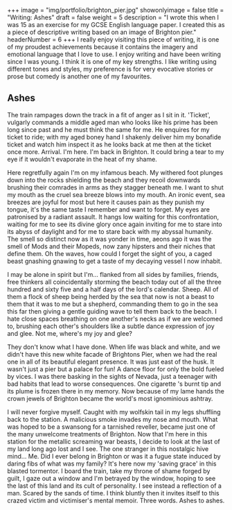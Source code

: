 +++
image = "img/portfolio/brighton_pier.jpg"
showonlyimage = false
title = "Writing: Ashes"
draft = false
weight = 5
description = "I wrote this when I was 15 as an exercise for my GCSE English language paper. I created this as a piece of descriptive writing based on an image of Brighton pier."
headerNumber = 6
+++
I really enjoy visiting this piece of writing, it is one of my proudest achievements because it contains the imagery and emotional language that I love to use. I enjoy writing and have been writing since I was young. I think it is one of my key strengths. I like writing using different tones and styles, my preference is for very evocative stories or prose but comedy is another one of my favourites.

## Ashes

The train rampages down the track in a fit of anger as I sit in it. 'Ticket', vulgarly commands a middle aged man who looks like his prime has been long since past and he must think the same for me. He enquires for my ticket to ride; with my aged boney hand I shakenly deliver him my bonafide ticket and watch him inspect it as he looks back at me then at the ticket once more. Arrival. I'm here. I'm back in Brighton. It could bring a tear to my eye if it wouldn't evaporate in the heat of my shame.

Here regretfully again I'm on my infamous beach. My withered foot plunges down into the rocks shielding the beach and they recoil downwards brushing their comrades in arms as they stagger beneath me. I want to shut my mouth as the cruel sea breeze blows into my mouth. An ironic event, sea breezes are joyful for most but here it causes pain as they punish my tongue, it's the same taste I remember and want to forget. My eyes are patronised by a radiant assault. It hangs low waiting for this confrontation, waiting for me to see its divine glory once again inviting for me to stare into its abyss of daylight and for me to stare back with my abyssal humanity. The smell so distinct now as it was yonder in time, aeons ago it was the smell of Mods and their Mopeds, now zany hipsters and their niches that define them. Oh the waves, how could I forget the sight of you, a caged beast gnashing gnawing to get a taste of my decaying vessel I now inhabit.

I may be alone in spirit but I'm… flanked from all sides by families, friends, free thinkers all coincidentally storming the beach today out of all the three hundred and sixty five and a half days of the lord's calendar. Sheep. All of them a flock of sheep being herded by the sea that now is not a beast to them that it was to me but a shepherd, commanding them to go in the sea this far then giving a gentle guiding wave to tell them back to the beach. I hate close spaces breathing on one another's necks as if we are welcomed to, brushing each other's shoulders like a subtle dance expression of joy and glee. Not me, where's my joy and glee?

They don't know what I have done. When life was black and white, and we didn't have this new white facade of Brightons Pier, when we had the real one in all of its beautiful elegant presence. It was just east of the husk. It wasn't just a pier but a palace for fun! A dance floor for only the bold fueled by vices. I was there basking in the sights of Nevada, just a teenager with bad habits that lead to worse consequences. One cigarette 's burnt tip and its plume is frozen there in my memory. Now because of my lame hands the crown jewels of Brighton became the world's most ignominious ashtray.

I will never forgive myself. Caught with my wolfskin tail in my legs shuffling back to the station. A malicious smoke invades my nose and mouth. What was hoped to be a swansong for a tarnished reveller, became just one of the many unwelcome treatments of Brighton. Now that I'm here in this station for the metallic screaming war beasts, I decide to look at the last of my land long ago lost and I see. The one stranger in this nostalgic hive mind… Me. Did I ever belong in Brighton or was it a fugue state induced by daring fibs of what was my family? It's here now my 'saving grace' in this blasted tormentor. I board the train, take my throne of shame forged by guilt, I gaze out a window and I'm betrayed by the window, hoping to see the last of this land and its cult of personality. I see instead a reflection of a man. Scared by the sands of time. I think bluntly then it invites itself to this crazed victim and victimiser's mental memoir. Three words. Ashes to ashes.